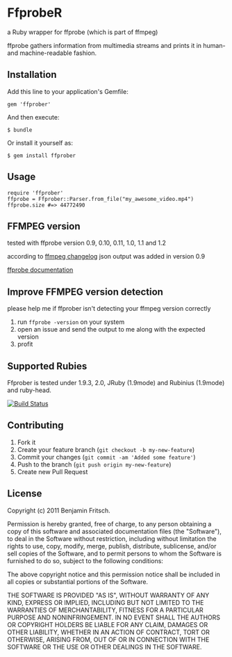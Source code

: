 # FfprobeR

a Ruby wrapper for ffprobe (which is part of ffmpeg)

ffprobe gathers information from multimedia streams and prints it in human- and machine-readable fashion.


## Installation

Add this line to your application's Gemfile:

    gem 'ffprober'

And then execute:

    $ bundle

Or install it yourself as:

    $ gem install ffprober

## Usage

    require 'ffprober'
    ffprobe = Ffprober::Parser.from_file("my_awesome_video.mp4")
    ffprobe.size #=> 44772490

## FFMPEG version

tested with ffprobe version 0.9, 0.10, 0.11, 1.0, 1.1 and 1.2

according to [ffmpeg changelog](http://git.videolan.org/?p=ffmpeg.git;a=blob_plain;f=Changelog) json output was added in version 0.9

[ffprobe documentation](http://www.ffmpeg.org/ffprobe.html)

## Improve FFMPEG version detection

please help me if ffprober isn't detecting your ffmpeg version correctly

1. run `ffprobe -version` on your system
2. open an issue and send the output to me along with the expected version
3. profit

## Supported Rubies

Ffprober is tested under 1.9.3, 2.0, JRuby (1.9mode) and Rubinius (1.9mode) and ruby-head.

[![Build Status](https://secure.travis-ci.org/beanieboi/ffprober.png?branch=master)](http://travis-ci.org/beanieboi/ffprober)

## Contributing

1. Fork it
2. Create your feature branch (`git checkout -b my-new-feature`)
3. Commit your changes (`git commit -am 'Added some feature'`)
4. Push to the branch (`git push origin my-new-feature`)
5. Create new Pull Request

## License

Copyright (c) 2011 Benjamin Fritsch.

Permission is hereby granted, free of charge, to any person obtaining a copy of this software and associated documentation files (the "Software"), to deal in the Software without restriction, including without limitation the rights to use, copy, modify, merge, publish, distribute, sublicense, and/or sell copies of the Software, and to permit persons to whom the Software is furnished to do so, subject to the following conditions:

The above copyright notice and this permission notice shall be included in all copies or substantial portions of the Software.

THE SOFTWARE IS PROVIDED "AS IS", WITHOUT WARRANTY OF ANY KIND, EXPRESS OR IMPLIED, INCLUDING BUT NOT LIMITED TO THE WARRANTIES OF MERCHANTABILITY, FITNESS FOR A PARTICULAR PURPOSE AND NONINFRINGEMENT. IN NO EVENT SHALL THE AUTHORS OR COPYRIGHT HOLDERS BE LIABLE FOR ANY CLAIM, DAMAGES OR OTHER LIABILITY, WHETHER IN AN ACTION OF CONTRACT, TORT OR OTHERWISE, ARISING FROM, OUT OF OR IN CONNECTION WITH THE SOFTWARE OR THE USE OR OTHER DEALINGS IN THE SOFTWARE.


